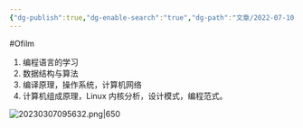 ```yaml
---
{"dg-publish":true,"dg-enable-search":"true","dg-path":"文章/2022-07-10 软件开发的技术栈与学习路线.md","permalink":"/文章/2022-07-10 软件开发的技术栈与学习路线/","dgEnableSearch":"true","dgPassFrontmatter":true}
---
```


#Ofilm 

1. 编程语言的学习
2. 数据结构与算法
3. 编译原理，操作系统，计算机网络
4. 计算机组成原理，Linux 内核分析，设计模式，编程范式。

![20230307095632.png|650](/img/user/0.Asset/resource/20230307095632.png)